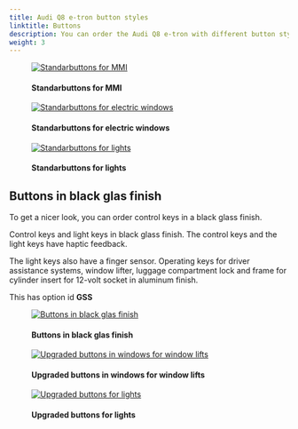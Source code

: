 ```yaml
---
title: Audi Q8 e-tron button styles
linktitle: Buttons
description: You can order the Audi Q8 e-tron with different button styles
weight: 3
---
```

<!-- markdownlint-disable MD033 -->

<figure>
    <a href="https://media.electrichasgoneaudi.net/multimedia/models/e-tron/interior/buttons/standardbuttons.jpg">
        <img src="https://media.electrichasgoneaudi.net/multimedia/models/e-tron/interior/buttons/standardbuttonss.jpg"
        alt="Standarbuttons for MMI" title="Standarbuttons for MMI">
    </a>
    <figcaption><h4>Standarbuttons for MMI</h4></figcaption>
</figure>

<figure>
    <a href="https://media.electrichasgoneaudi.net/multimedia/models/e-tron/interior/buttons/standardbutton2s.jpg">
        <img src="https://media.electrichasgoneaudi.net/multimedia/models/e-tron/interior/buttons/standardbuttons2s.jpg"
        alt="Standarbuttons for electric windows" title="Standarbuttons for electric windows">
    </a>
    <figcaption><h4>Standarbuttons for electric windows</h4></figcaption>
</figure>

<figure>
    <a href="https://media.electrichasgoneaudi.net/multimedia/models/e-tron/interior/buttons/standardbuttons3.jpg">
        <img src="https://media.electrichasgoneaudi.net/multimedia/models/e-tron/interior/buttons/standardbuttons3s.jpg"
        alt="Standarbuttons for lights" title="Standarbuttons for lights">
    </a>
    <figcaption><h4>Standarbuttons for lights</h4></figcaption>
</figure>

## Buttons in black glas finish

To get a nicer look, you can order control keys in a black glass finish.

Control keys and light keys in black glass finish. The control keys and the light keys have haptic feedback.

The light keys also have a finger sensor. Operating keys for driver assistance systems, window lifter, luggage compartment lock and frame
for cylinder insert for 12-volt socket in aluminum finish.

This has option id **GSS**

<figure>
    <a href="https://media.electrichasgoneaudi.net/multimedia/models/e-tron/interior/buttons/glasbuttons.jpg">
        <img src="https://media.electrichasgoneaudi.net/multimedia/models/e-tron/interior/buttons/glasbuttonss.jpg"
        alt="Buttons in black glas finish" title="Buttons in black glas finish">
    </a>
    <figcaption><h4>Buttons in black glas finish</h4></figcaption>
</figure>

<figure>
    <a href="https://media.electrichasgoneaudi.net/multimedia/models/e-tron/interior/buttons/glasbuttons2.jpg">
        <img src="https://media.electrichasgoneaudi.net/multimedia/models/e-tron/interior/buttons/glasbuttons2s.jpg"
        alt="Upgraded buttons in windows for window lifts" title="Upgraded buttons in windows for window lifts">
    </a>
    <figcaption><h4>Upgraded buttons in windows for window lifts</h4></figcaption>
</figure>

<figure>
    <a href="https://media.electrichasgoneaudi.net/multimedia/models/e-tron/interior/buttons/glasbuttons3.jpg">
        <img src="https://media.electrichasgoneaudi.net/multimedia/models/e-tron/interior/buttons/glasbuttons3s.jpg"
        alt="Upgraded buttons for lights" title="Upgraded buttons for lights">
    </a>
    <figcaption><h4>Upgraded buttons for lights</h4></figcaption>
</figure>
